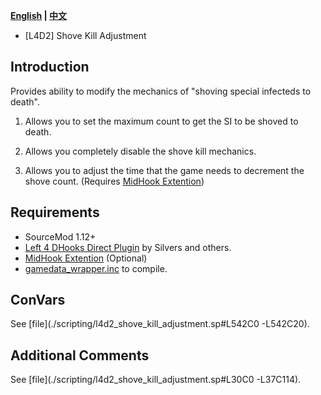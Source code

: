 **[English](./README.md) | [中文](./README-cn.md)**

* [L4D2] Shove Kill Adjustment

## Introduction

Provides ability to modify the mechanics of "shoving special infecteds to death".  

1. Allows you to set the maximum count to get the SI to be shoved to death.

2. Allows you completely disable the shove kill mechanics.

3. Allows you to adjust the time that the game needs to decrement the shove count. (Requires [MidHook Extention](https://github.com/Scags/SM-MidHooks))

## Requirements

* SourceMod 1.12+
* [Left 4 DHooks Direct Plugin](https://forums.alliedmods.net/showthread.php?t=321696) by Silvers and others.
* [MidHook Extention](https://github.com/Scags/SM-MidHooks) (Optional)
* [gamedata_wrapper.inc](https://github.com/blueblur0730/modified-plugins/blob/main/include/gamedata_wrapper.inc) to compile.

## ConVars

See [file](./scripting/l4d2_shove_kill_adjustment.sp#L542C0 -L542C20).

## Additional Comments

See [file](./scripting/l4d2_shove_kill_adjustment.sp#L30C0 -L37C114).